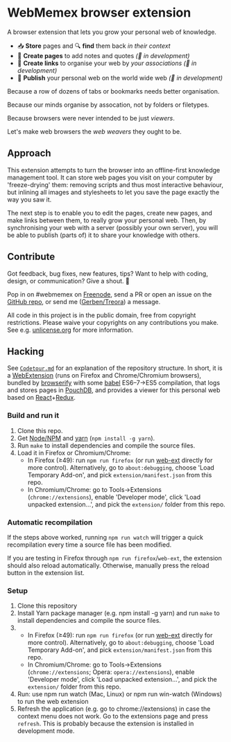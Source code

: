 # WebMemex browser extension

A browser extension that lets you grow your personal web of knowledge.

 - 📥 **Store** pages and 🔍 **find** them back *in their context*
 - 📝 **Create pages** to add notes and quotes *(🚧 in development)*
 - 🔗 **Create links** to organise your web by *your associations* *(🚧 in development)*
 - 📡 **Publish** your personal web on the world wide web *(🚧 in development)*

Because a row of dozens of tabs or bookmarks needs better organisation.

Because our minds organise by assocation, not by folders or filetypes.

Because browsers were never intended to be just *viewers*.

Let's make web browsers the *web weavers* they ought to be.


## Approach

This extension attempts to turn the browser into an offline-first knowledge management tool. It can
store web pages you visit on your computer by 'freeze-drying' them: removing scripts and thus most
interactive behaviour, but inlining all images and stylesheets to let you save the page exactly the
way you saw it.

The next step is to enable you to edit the pages, create new pages, and make links between them, to
really grow your personal web. Then, by synchronising your web with a server (possibly your own
server), you will be able to publish (parts of) it to share your knowledge with others.


## Contribute

Got feedback, bug fixes, new features, tips? Want to help with coding, design, or communication?
Give a shout. 📢

Pop in on #webmemex on [Freenode], send a PR or open an issue on the [GitHub repo], or send me
([Gerben/Treora][Treora]) a message.

All code in this project is in the public domain, free from copyright restrictions. Please waive
your copyrights on any contributions you make. See e.g. [unlicense.org] for more information.


[Freenode]: http://webchat.freenode.net/
[GitHub repo]: https://github.com/WebMemex/webmemex-extension
[Treora]: https://github.com/Treora
[unlicense.org]: https://unlicense.org/


## Hacking

See [`Codetour.md`](Codetour.md) for an explanation of the repository structure. In short, it is a
[WebExtension] (runs on Firefox and Chrome/Chromium browsers), bundled by [browserify] with some
[babel] ES6–7→ES5 compilation, that logs and stores pages in [PouchDB], and provides a viewer for
this personal web based on [React]+[Redux].

### Build and run it

1. Clone this repo.
2. Get [Node/NPM] and [yarn] (`npm install -g yarn`).
3. Run `make` to install dependencies and compile the source files.
4. Load it in Firefox or Chromium/Chrome:
    * In Firefox (≥49): run `npm run firefox` (or run [web-ext] directly for more control).
      Alternatively, go to `about:debugging`, choose 'Load Temporary Add-on', and pick
      `extension/manifest.json` from this repo.
    * In Chromium/Chrome: go to Tools→Extensions (`chrome://extensions`), enable 'Developer mode',
      click 'Load unpacked extension...', and pick the `extension/` folder from this repo.

### Automatic recompilation

If the steps above worked, running `npm run watch` will trigger a quick recompilation every time a
source file has been modified.

If you are testing in Firefox through `npm run firefox`/`web-ext`, the extension should also reload
automatically. Otherwise, manually press the reload button in the extension list.

### Setup
1. Clone this repository
2. Install Yarn package manager (e.g. npm install -g yarn) and run `make` to install dependencies and compile the source files.
3. * In Firefox (≥49): run `npm run firefox` (or run [web-ext] directly for more control).
         Alternatively, go to `about:debugging`, choose 'Load Temporary Add-on', and pick
         `extension/manifest.json` from this repo.
    * In Chromium/Chrome: go to Tools→Extensions (`chrome://extensions`; Opera: `opera://extensions`),
        enable 'Developer mode', click 'Load unpacked extension...', and pick the `extension/` folder from this repo.
4. Run: use npm run watch (Mac, Linux) or npm run win-watch (Windows) to run the web extension
5. Refresh the application (e.g. go to chrome://extensions) in case the context menu does not work. Go to the extensions
    page and press `refresh`. This is probably because the extension is installed in development mode.

[WebExtension]: https://developer.mozilla.org/en-US/Add-ons/WebExtensions
[browserify]: http://browserify.org
[babel]: https://babeljs.io
[PouchDB]: https://pouchdb.com
[React]: https://facebook.github.io/react/
[Redux]: http://redux.js.org/
[Node/NPM]: https://nodejs.org
[yarn]: https://yarnpkg.com
[web-ext]: https://developer.mozilla.org/en-US/Add-ons/WebExtensions/web-ext_command_reference#web-ext_run
